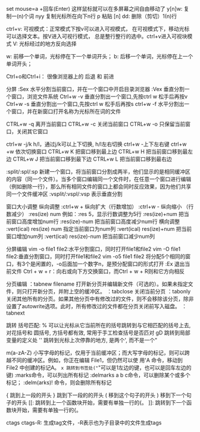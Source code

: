 set mouse=a +回车(Enter) 这样鼠标就可以在多屏幕之间自由移动了
y[n]w: 复制一(n)个词
nyy  复制光标所在向下n行
p  粘贴
[n] dd: 删除（剪切）1(n)行


ctrl+v: 可视模式：正常模式下按v可以进入可视模式， 在可视模式下，移动光标可以选择文本。按V进入可视行模式， 总是整行整行的选中。ctrl+v进入可视块模式
V: 光标经过的地方反向选择

w: 前移一个单词，光标停在下一个单词开头；
b: 后移一个单词，光标停在上一个单词开头；

Ctrl+o和Ctrl+i： 很像浏览器上的 后退 和 前进

分屏
:Sex    水平分割当前窗口，并在一个窗口中开启目录浏览器
:Vex    垂直分割一个窗口，浏览文件系统
Ctrl+w -v 垂直分割出一个窗口,先按ctrl w 松手后再按v
Ctrl+w -s 垂直分割出一个窗口,先按ctrl w 松手后再按s
ctrl+w -f 水平分割出一个窗口，并在新窗口打开名称为光标所在词的文件

CTRL+w -q 离开当前窗口
CTRL+w -c 关闭当前窗口
CTRL+w -o 只保留当前窗口，关闭其它窗口

ctrl+w -j/k h/l，通过j/k可以上下切换, h/l左右切换
ctrl+w -上下左右键
ctrl+w +w 依次切换窗口
CTRL+w K         把窗口移到最上边
CTRL+w H         把当前窗口移到最左边
CTRL+w J         把当前窗口移到最下边
CTRL+w L         把当前窗口移到最右边

:split/:spl/:sp 新建一个窗口，将当前窗口分割成两半，他们显示的是相同缓冲区的内容（同一个文件）。当多个窗口编辑同一个文件时，在任意一个窗口进行编辑（例如删除一行），那么所有相同文件的窗口上都会同时反应效果，因为他们共享同一个文件缓冲区
:vsplit/:vspl/:vsp  表示垂直分割

窗口大小调整
纵向调整
:ctrl+w + 纵向扩大（行数增加）
:ctrl+w - 纵向缩小 （行数减少）
:res(ize) num  例如：:res 5，显示行数调整为5行
:res(ize)+num 把当前窗口高度增加num行
:res(ize)-num 把当前窗口高度减少num行
横向调整
:vert(ical) res(ize) num 指定当前窗口为num列
:vert(ical) res(ize)+num 把当前窗口增加num列
:vert(ical) res(ize)-num 把当前窗口减少num列

分屏编辑
vim -o file1 file2:水平分割窗口，同时打开file1和file2
vim -O file1 file2:垂直分割窗口，同时打开file1和file2
vim  -o5 file1  file2   将分配5个相同的窗口，有3个是闲置的，-o后面加一个数字n，是预分配窗口的形式打开
:Ex 退出当前文件
Ctrl + w + r：向右或向下方交换窗口，而Ctrl + w + R则和它方向相反

分页编辑
：tabnew filename  打开新分页并编辑新文件（可选的）。如果未指定文件，则只打开新分页，并附上空的缓冲区。
：tabclose  关闭当前分页
：tabonly  关闭其他所有的分页。如果其他分页中有修改过的文件，则不会移除该分页，除非设置了autowrite选项。此时，所有修改过的文件都在分页关闭前写入磁盘。
：tabnext

跳转
括号匹配:
% 可以让光标从它当前所在的括号跳转到与它相匹配的括号上去, 对花括号和
圆括号, 方括号都有效, 常用于手工检查括号是否匹对
gD 跳转到局部变量的定义处
'' 跳转到光标上次停靠的地方, 是两个', 而不是一个"

m(a-zA-Z)  小写字母的标记，仅用于当前缓冲区；而大写字母的标记，则可以跨越不同的缓冲区。例如，你正在编辑 File1，但仍然可以使 用'A 命令，移动到 File2 中创建的标记A。
`x 跳转到书签处("`"可以是1左边的键，也可以是回车左边的键)
:marks命令，可以列出所有标记
:delmarks a b c命令，可以删除某个或多个标记；
:delm(arks)!  命令，则会删除所有标记

{ 跳到上一段的开头
} 跳到下一段的的开头
( 移到这个句子的开头
) 移到下一个句子的开头
[[: 跳转到上一个函数块开始，需要有单独一行的{。
]]: 跳转到下一个函数块开始，需要有单独一行的{。

ctags
ctags-R: 生成tag文件，-R表示也为子目录中的文件生成tags
